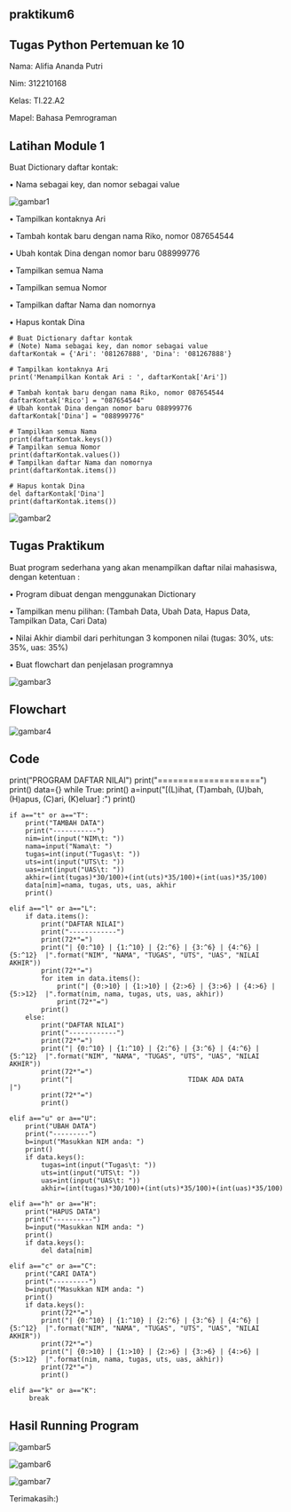 ## praktikum6 

## Tugas Python Pertemuan ke 10

Nama: Alifia Ananda Putri

Nim: 312210168

Kelas: TI.22.A2

Mapel: Bahasa Pemrograman

## Latihan Module 1

Buat Dictionary daftar kontak:

• Nama sebagai key, dan nomor sebagai value


![gambar1](ss/1.png)


• Tampilkan kontaknya Ari

• Tambah kontak baru dengan nama Riko, nomor 087654544

• Ubah kontak Dina dengan nomor baru 088999776

• Tampilkan semua Nama

• Tampilkan semua Nomor

• Tampilkan daftar Nama dan nomornya

• Hapus kontak Dina

    # Buat Dictionary daftar kontak
    # (Note) Nama sebagai key, dan nomor sebagai value
    daftarKontak = {'Ari': '081267888', 'Dina': '081267888'}

    # Tampilkan kontaknya Ari
    print('Menampilkan Kontak Ari : ', daftarKontak['Ari'])

    # Tambah kontak baru dengan nama Riko, nomor 087654544
    daftarKontak['Rico'] = "087654544"
    # Ubah kontak Dina dengan nomor baru 088999776
    daftarKontak['Dina'] = "088999776"

    # Tampilkan semua Nama
    print(daftarKontak.keys())
    # Tampilkan semua Nomor
    print(daftarKontak.values())
    # Tampilkan daftar Nama dan nomornya
    print(daftarKontak.items())

    # Hapus kontak Dina
    del daftarKontak['Dina']
    print(daftarKontak.items())

    
![gambar2](ss/2.png)


## Tugas Praktikum

   Buat program sederhana yang akan menampilkan daftar nilai mahasiswa, dengan ketentuan :

• Program dibuat dengan menggunakan Dictionary

• Tampilkan menu pilihan: (Tambah Data, Ubah Data, Hapus Data, Tampilkan Data, Cari Data)

• Nilai Akhir diambil dari perhitungan 3 komponen nilai (tugas: 30%, uts: 35%, uas: 35%)

• Buat flowchart dan penjelasan programnya 


![gambar3](ss/3.png)


## Flowchart


![gambar4](ss/4.png)



## Code

print("PROGRAM DAFTAR NILAI")
print("====================")
print()
data={}
while True:
    print()
    a=input("[(L)ihat, (T)ambah, (U)bah, (H)apus, (C)ari, (K)eluar] :")
    print()

    if a=="t" or a=="T":
        print("TAMBAH DATA")
        print("-----------")
        nim=int(input("NIM\t: "))
        nama=input("Nama\t: ")
        tugas=int(input("Tugas\t: ")) 
        uts=int(input("UTS\t: "))
        uas=int(input("UAS\t: "))
        akhir=(int(tugas)*30/100)+(int(uts)*35/100)+(int(uas)*35/100)
        data[nim]=nama, tugas, uts, uas, akhir
        print()

    elif a=="l" or a=="L":
        if data.items():
            print("DAFTAR NILAI")
            print("------------")
            print(72*"=")
            print("| {0:^10} | {1:^10} | {2:^6} | {3:^6} | {4:^6} |   {5:^12}  |".format("NIM", "NAMA", "TUGAS", "UTS", "UAS", "NILAI AKHIR"))
            print(72*"=")
            for item in data.items(): 
                print("| {0:>10} | {1:>10} | {2:>6} | {3:>6} | {4:>6} |   {5:>12}  |".format(nim, nama, tugas, uts, uas, akhir))
                print(72*"=")
            print()
        else:
            print("DAFTAR NILAI")
            print("------------")
            print(72*"=")
            print("| {0:^10} | {1:^10} | {2:^6} | {3:^6} | {4:^6} |   {5:^12}  |".format("NIM", "NAMA", "TUGAS", "UTS", "UAS", "NILAI AKHIR"))
            print(72*"=")
            print("|                             TIDAK ADA DATA                           |")
            print(72*"=")
            print()

    elif a=="u" or a=="U":
        print("UBAH DATA")
        print("---------")
        b=input("Masukkan NIM anda: ")
        print()
        if data.keys():
            tugas=int(input("Tugas\t: ")) 
            uts=int(input("UTS\t: "))
            uas=int(input("UAS\t: "))
            akhir=(int(tugas)*30/100)+(int(uts)*35/100)+(int(uas)*35/100)

    elif a=="h" or a=="H":
        print("HAPUS DATA")
        print("----------")
        b=input("Masukkan NIM anda: ")
        print()
        if data.keys():
            del data[nim]
                   
    elif a=="c" or a=="C":
        print("CARI DATA")
        print("---------")
        b=input("Masukkan NIM anda: ")
        print()
        if data.keys():
            print(72*"=")
            print("| {0:^10} | {1:^10} | {2:^6} | {3:^6} | {4:^6} |   {5:^12}  |".format("NIM", "NAMA", "TUGAS", "UTS", "UAS", "NILAI AKHIR"))
            print(72*"=")
            print("| {0:>10} | {1:>10} | {2:>6} | {3:>6} | {4:>6} |   {5:>12}  |".format(nim, nama, tugas, uts, uas, akhir))
            print(72*"=")
            print()
            
    elif a=="k" or a=="K":
         break

## Hasil Running Program


![gambar5](ss/5.png)


![gambar6](ss/6.png)


![gambar7](ss/7.png)


Terimakasih:)

